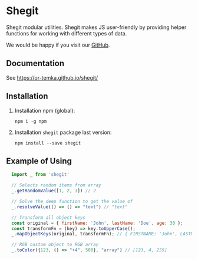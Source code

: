 # Shegit

Shegit modular utilities. Shegit makes JS user-friendly by providing helper functions for working with different types of data.

We would be happy if you visit our [GitHub](https://github.com/or-temka/shegit/).

## Documentation

See https://or-temka.github.io/shegit/

## Installation

1. Installation npm (global):

   ```shell
   npm i -g npm
   ```

2. Installation `shegit` package last version:

   ```shell
   npm install --save shegit
   ```

## Example of Using

```javascript
  import _ from 'shegit'

  // Selects random items from array
  _.getRandomValue([1, 2, 3]) // 2

  // Solve the deep function to get the value of
  _.resolveValue(() => () => "text") // "text"

  // Transform all object keys
  const original = { firstName: 'John', lastName: 'Doe', age: 30 };
  const transformFn = (key) => key.toUpperCase();
  _.mapObjectKeys(original, transformFn); // { FIRSTNAME: 'John', LASTNAME: 'Doe', AGE: 30 }

  // RGB custom object to RGB array
  _.toColor({123, () => "+4", 500}, "array") // [123, 4, 255]
```
